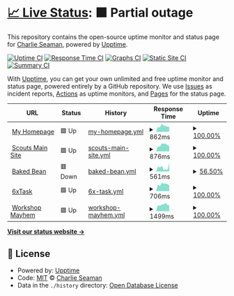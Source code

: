 # [📈 Live Status](https://casman300.github.io/my_website_upptimes): <!--live status--> **🟧 Partial outage**

This repository contains the open-source uptime monitor and status page for [Charlie Seaman](http://www.casman.co.uk), powered by [Upptime](https://github.com/upptime/upptime).

[![Uptime CI](https://github.com/casman300/my_website_upptimes/workflows/Uptime%20CI/badge.svg)](https://github.com/casman300/my_website_upptimes/actions?query=workflow%3A%22Uptime+CI%22)
[![Response Time CI](https://github.com/casman300/my_website_upptimes/workflows/Response%20Time%20CI/badge.svg)](https://github.com/casman300/my_website_upptimes/actions?query=workflow%3A%22Response+Time+CI%22)
[![Graphs CI](https://github.com/casman300/my_website_upptimes/workflows/Graphs%20CI/badge.svg)](https://github.com/casman300/my_website_upptimes/actions?query=workflow%3A%22Graphs+CI%22)
[![Static Site CI](https://github.com/casman300/my_website_upptimes/workflows/Static%20Site%20CI/badge.svg)](https://github.com/casman300/my_website_upptimes/actions?query=workflow%3A%22Static+Site+CI%22)
[![Summary CI](https://github.com/casman300/my_website_upptimes/workflows/Summary%20CI/badge.svg)](https://github.com/casman300/my_website_upptimes/actions?query=workflow%3A%22Summary+CI%22)

With [Upptime](https://upptime.js.org), you can get your own unlimited and free uptime monitor and status page, powered entirely by a GitHub repository. We use [Issues](https://github.com/casman300/my_website_upptimes/issues) as incident reports, [Actions](https://github.com/casman300/my_website_upptimes/actions) as uptime monitors, and [Pages](https://casman300.github.io/my_website_upptimes) for the status page.

<!--start: status pages-->
<!-- This summary is generated by Upptime (https://github.com/upptime/upptime) -->
<!-- Do not edit this manually, your changes will be overwritten -->
<!-- prettier-ignore -->
| URL | Status | History | Response Time | Uptime |
| --- | ------ | ------- | ------------- | ------ |
| <img alt="" src="https://icons.duckduckgo.com/ip3/casman.co.uk.ico" height="13"> [My Homepage](https://casman.co.uk) | 🟩 Up | [my-homepage.yml](https://github.com/casman300/my_website_upptimes/commits/HEAD/history/my-homepage.yml) | <details><summary><img alt="Response time graph" src="./graphs/my-homepage/response-time-week.png" height="20"> 862ms</summary><br><a href="https://casman300.github.io/my_website_upptimes/history/my-homepage"><img alt="Response time 942" src="https://img.shields.io/endpoint?url=https%3A%2F%2Fraw.githubusercontent.com%2Fcasman300%2Fmy_website_upptimes%2FHEAD%2Fapi%2Fmy-homepage%2Fresponse-time.json"></a><br><a href="https://casman300.github.io/my_website_upptimes/history/my-homepage"><img alt="24-hour response time 1410" src="https://img.shields.io/endpoint?url=https%3A%2F%2Fraw.githubusercontent.com%2Fcasman300%2Fmy_website_upptimes%2FHEAD%2Fapi%2Fmy-homepage%2Fresponse-time-day.json"></a><br><a href="https://casman300.github.io/my_website_upptimes/history/my-homepage"><img alt="7-day response time 862" src="https://img.shields.io/endpoint?url=https%3A%2F%2Fraw.githubusercontent.com%2Fcasman300%2Fmy_website_upptimes%2FHEAD%2Fapi%2Fmy-homepage%2Fresponse-time-week.json"></a><br><a href="https://casman300.github.io/my_website_upptimes/history/my-homepage"><img alt="30-day response time 987" src="https://img.shields.io/endpoint?url=https%3A%2F%2Fraw.githubusercontent.com%2Fcasman300%2Fmy_website_upptimes%2FHEAD%2Fapi%2Fmy-homepage%2Fresponse-time-month.json"></a><br><a href="https://casman300.github.io/my_website_upptimes/history/my-homepage"><img alt="1-year response time 896" src="https://img.shields.io/endpoint?url=https%3A%2F%2Fraw.githubusercontent.com%2Fcasman300%2Fmy_website_upptimes%2FHEAD%2Fapi%2Fmy-homepage%2Fresponse-time-year.json"></a></details> | <details><summary><a href="https://casman300.github.io/my_website_upptimes/history/my-homepage">100.00%</a></summary><a href="https://casman300.github.io/my_website_upptimes/history/my-homepage"><img alt="All-time uptime 87.16%" src="https://img.shields.io/endpoint?url=https%3A%2F%2Fraw.githubusercontent.com%2Fcasman300%2Fmy_website_upptimes%2FHEAD%2Fapi%2Fmy-homepage%2Fuptime.json"></a><br><a href="https://casman300.github.io/my_website_upptimes/history/my-homepage"><img alt="24-hour uptime 100.00%" src="https://img.shields.io/endpoint?url=https%3A%2F%2Fraw.githubusercontent.com%2Fcasman300%2Fmy_website_upptimes%2FHEAD%2Fapi%2Fmy-homepage%2Fuptime-day.json"></a><br><a href="https://casman300.github.io/my_website_upptimes/history/my-homepage"><img alt="7-day uptime 100.00%" src="https://img.shields.io/endpoint?url=https%3A%2F%2Fraw.githubusercontent.com%2Fcasman300%2Fmy_website_upptimes%2FHEAD%2Fapi%2Fmy-homepage%2Fuptime-week.json"></a><br><a href="https://casman300.github.io/my_website_upptimes/history/my-homepage"><img alt="30-day uptime 100.00%" src="https://img.shields.io/endpoint?url=https%3A%2F%2Fraw.githubusercontent.com%2Fcasman300%2Fmy_website_upptimes%2FHEAD%2Fapi%2Fmy-homepage%2Fuptime-month.json"></a><br><a href="https://casman300.github.io/my_website_upptimes/history/my-homepage"><img alt="1-year uptime 84.91%" src="https://img.shields.io/endpoint?url=https%3A%2F%2Fraw.githubusercontent.com%2Fcasman300%2Fmy_website_upptimes%2FHEAD%2Fapi%2Fmy-homepage%2Fuptime-year.json"></a></details>
| <img alt="" src="https://icons.duckduckgo.com/ip3/12hs.org.uk.ico" height="13"> [Scouts Main Site](https://12hs.org.uk) | 🟩 Up | [scouts-main-site.yml](https://github.com/casman300/my_website_upptimes/commits/HEAD/history/scouts-main-site.yml) | <details><summary><img alt="Response time graph" src="./graphs/scouts-main-site/response-time-week.png" height="20"> 876ms</summary><br><a href="https://casman300.github.io/my_website_upptimes/history/scouts-main-site"><img alt="Response time 885" src="https://img.shields.io/endpoint?url=https%3A%2F%2Fraw.githubusercontent.com%2Fcasman300%2Fmy_website_upptimes%2FHEAD%2Fapi%2Fscouts-main-site%2Fresponse-time.json"></a><br><a href="https://casman300.github.io/my_website_upptimes/history/scouts-main-site"><img alt="24-hour response time 767" src="https://img.shields.io/endpoint?url=https%3A%2F%2Fraw.githubusercontent.com%2Fcasman300%2Fmy_website_upptimes%2FHEAD%2Fapi%2Fscouts-main-site%2Fresponse-time-day.json"></a><br><a href="https://casman300.github.io/my_website_upptimes/history/scouts-main-site"><img alt="7-day response time 876" src="https://img.shields.io/endpoint?url=https%3A%2F%2Fraw.githubusercontent.com%2Fcasman300%2Fmy_website_upptimes%2FHEAD%2Fapi%2Fscouts-main-site%2Fresponse-time-week.json"></a><br><a href="https://casman300.github.io/my_website_upptimes/history/scouts-main-site"><img alt="30-day response time 863" src="https://img.shields.io/endpoint?url=https%3A%2F%2Fraw.githubusercontent.com%2Fcasman300%2Fmy_website_upptimes%2FHEAD%2Fapi%2Fscouts-main-site%2Fresponse-time-month.json"></a><br><a href="https://casman300.github.io/my_website_upptimes/history/scouts-main-site"><img alt="1-year response time 886" src="https://img.shields.io/endpoint?url=https%3A%2F%2Fraw.githubusercontent.com%2Fcasman300%2Fmy_website_upptimes%2FHEAD%2Fapi%2Fscouts-main-site%2Fresponse-time-year.json"></a></details> | <details><summary><a href="https://casman300.github.io/my_website_upptimes/history/scouts-main-site">100.00%</a></summary><a href="https://casman300.github.io/my_website_upptimes/history/scouts-main-site"><img alt="All-time uptime 94.42%" src="https://img.shields.io/endpoint?url=https%3A%2F%2Fraw.githubusercontent.com%2Fcasman300%2Fmy_website_upptimes%2FHEAD%2Fapi%2Fscouts-main-site%2Fuptime.json"></a><br><a href="https://casman300.github.io/my_website_upptimes/history/scouts-main-site"><img alt="24-hour uptime 100.00%" src="https://img.shields.io/endpoint?url=https%3A%2F%2Fraw.githubusercontent.com%2Fcasman300%2Fmy_website_upptimes%2FHEAD%2Fapi%2Fscouts-main-site%2Fuptime-day.json"></a><br><a href="https://casman300.github.io/my_website_upptimes/history/scouts-main-site"><img alt="7-day uptime 100.00%" src="https://img.shields.io/endpoint?url=https%3A%2F%2Fraw.githubusercontent.com%2Fcasman300%2Fmy_website_upptimes%2FHEAD%2Fapi%2Fscouts-main-site%2Fuptime-week.json"></a><br><a href="https://casman300.github.io/my_website_upptimes/history/scouts-main-site"><img alt="30-day uptime 100.00%" src="https://img.shields.io/endpoint?url=https%3A%2F%2Fraw.githubusercontent.com%2Fcasman300%2Fmy_website_upptimes%2FHEAD%2Fapi%2Fscouts-main-site%2Fuptime-month.json"></a><br><a href="https://casman300.github.io/my_website_upptimes/history/scouts-main-site"><img alt="1-year uptime 90.68%" src="https://img.shields.io/endpoint?url=https%3A%2F%2Fraw.githubusercontent.com%2Fcasman300%2Fmy_website_upptimes%2FHEAD%2Fapi%2Fscouts-main-site%2Fuptime-year.json"></a></details>
| <img alt="" src="https://icons.duckduckgo.com/ip3/baked-bean.co.uk.ico" height="13"> [Baked Bean](https://baked-bean.co.uk) | 🟥 Down | [baked-bean.yml](https://github.com/casman300/my_website_upptimes/commits/HEAD/history/baked-bean.yml) | <details><summary><img alt="Response time graph" src="./graphs/baked-bean/response-time-week.png" height="20"> 561ms</summary><br><a href="https://casman300.github.io/my_website_upptimes/history/baked-bean"><img alt="Response time 599" src="https://img.shields.io/endpoint?url=https%3A%2F%2Fraw.githubusercontent.com%2Fcasman300%2Fmy_website_upptimes%2FHEAD%2Fapi%2Fbaked-bean%2Fresponse-time.json"></a><br><a href="https://casman300.github.io/my_website_upptimes/history/baked-bean"><img alt="24-hour response time 248" src="https://img.shields.io/endpoint?url=https%3A%2F%2Fraw.githubusercontent.com%2Fcasman300%2Fmy_website_upptimes%2FHEAD%2Fapi%2Fbaked-bean%2Fresponse-time-day.json"></a><br><a href="https://casman300.github.io/my_website_upptimes/history/baked-bean"><img alt="7-day response time 561" src="https://img.shields.io/endpoint?url=https%3A%2F%2Fraw.githubusercontent.com%2Fcasman300%2Fmy_website_upptimes%2FHEAD%2Fapi%2Fbaked-bean%2Fresponse-time-week.json"></a><br><a href="https://casman300.github.io/my_website_upptimes/history/baked-bean"><img alt="30-day response time 590" src="https://img.shields.io/endpoint?url=https%3A%2F%2Fraw.githubusercontent.com%2Fcasman300%2Fmy_website_upptimes%2FHEAD%2Fapi%2Fbaked-bean%2Fresponse-time-month.json"></a><br><a href="https://casman300.github.io/my_website_upptimes/history/baked-bean"><img alt="1-year response time 573" src="https://img.shields.io/endpoint?url=https%3A%2F%2Fraw.githubusercontent.com%2Fcasman300%2Fmy_website_upptimes%2FHEAD%2Fapi%2Fbaked-bean%2Fresponse-time-year.json"></a></details> | <details><summary><a href="https://casman300.github.io/my_website_upptimes/history/baked-bean">56.50%</a></summary><a href="https://casman300.github.io/my_website_upptimes/history/baked-bean"><img alt="All-time uptime 89.28%" src="https://img.shields.io/endpoint?url=https%3A%2F%2Fraw.githubusercontent.com%2Fcasman300%2Fmy_website_upptimes%2FHEAD%2Fapi%2Fbaked-bean%2Fuptime.json"></a><br><a href="https://casman300.github.io/my_website_upptimes/history/baked-bean"><img alt="24-hour uptime 95.47%" src="https://img.shields.io/endpoint?url=https%3A%2F%2Fraw.githubusercontent.com%2Fcasman300%2Fmy_website_upptimes%2FHEAD%2Fapi%2Fbaked-bean%2Fuptime-day.json"></a><br><a href="https://casman300.github.io/my_website_upptimes/history/baked-bean"><img alt="7-day uptime 56.50%" src="https://img.shields.io/endpoint?url=https%3A%2F%2Fraw.githubusercontent.com%2Fcasman300%2Fmy_website_upptimes%2FHEAD%2Fapi%2Fbaked-bean%2Fuptime-week.json"></a><br><a href="https://casman300.github.io/my_website_upptimes/history/baked-bean"><img alt="30-day uptime 66.98%" src="https://img.shields.io/endpoint?url=https%3A%2F%2Fraw.githubusercontent.com%2Fcasman300%2Fmy_website_upptimes%2FHEAD%2Fapi%2Fbaked-bean%2Fuptime-month.json"></a><br><a href="https://casman300.github.io/my_website_upptimes/history/baked-bean"><img alt="1-year uptime 81.38%" src="https://img.shields.io/endpoint?url=https%3A%2F%2Fraw.githubusercontent.com%2Fcasman300%2Fmy_website_upptimes%2FHEAD%2Fapi%2Fbaked-bean%2Fuptime-year.json"></a></details>
| <img alt="" src="https://6xtask.co.uk/ASSETS/favicon/favicon.ico" height="13"> [6xTask](https://6xtask.co.uk) | 🟩 Up | [6x-task.yml](https://github.com/casman300/my_website_upptimes/commits/HEAD/history/6x-task.yml) | <details><summary><img alt="Response time graph" src="./graphs/6x-task/response-time-week.png" height="20"> 706ms</summary><br><a href="https://casman300.github.io/my_website_upptimes/history/6x-task"><img alt="Response time 927" src="https://img.shields.io/endpoint?url=https%3A%2F%2Fraw.githubusercontent.com%2Fcasman300%2Fmy_website_upptimes%2FHEAD%2Fapi%2F6x-task%2Fresponse-time.json"></a><br><a href="https://casman300.github.io/my_website_upptimes/history/6x-task"><img alt="24-hour response time 783" src="https://img.shields.io/endpoint?url=https%3A%2F%2Fraw.githubusercontent.com%2Fcasman300%2Fmy_website_upptimes%2FHEAD%2Fapi%2F6x-task%2Fresponse-time-day.json"></a><br><a href="https://casman300.github.io/my_website_upptimes/history/6x-task"><img alt="7-day response time 706" src="https://img.shields.io/endpoint?url=https%3A%2F%2Fraw.githubusercontent.com%2Fcasman300%2Fmy_website_upptimes%2FHEAD%2Fapi%2F6x-task%2Fresponse-time-week.json"></a><br><a href="https://casman300.github.io/my_website_upptimes/history/6x-task"><img alt="30-day response time 704" src="https://img.shields.io/endpoint?url=https%3A%2F%2Fraw.githubusercontent.com%2Fcasman300%2Fmy_website_upptimes%2FHEAD%2Fapi%2F6x-task%2Fresponse-time-month.json"></a><br><a href="https://casman300.github.io/my_website_upptimes/history/6x-task"><img alt="1-year response time 861" src="https://img.shields.io/endpoint?url=https%3A%2F%2Fraw.githubusercontent.com%2Fcasman300%2Fmy_website_upptimes%2FHEAD%2Fapi%2F6x-task%2Fresponse-time-year.json"></a></details> | <details><summary><a href="https://casman300.github.io/my_website_upptimes/history/6x-task">100.00%</a></summary><a href="https://casman300.github.io/my_website_upptimes/history/6x-task"><img alt="All-time uptime 91.02%" src="https://img.shields.io/endpoint?url=https%3A%2F%2Fraw.githubusercontent.com%2Fcasman300%2Fmy_website_upptimes%2FHEAD%2Fapi%2F6x-task%2Fuptime.json"></a><br><a href="https://casman300.github.io/my_website_upptimes/history/6x-task"><img alt="24-hour uptime 100.00%" src="https://img.shields.io/endpoint?url=https%3A%2F%2Fraw.githubusercontent.com%2Fcasman300%2Fmy_website_upptimes%2FHEAD%2Fapi%2F6x-task%2Fuptime-day.json"></a><br><a href="https://casman300.github.io/my_website_upptimes/history/6x-task"><img alt="7-day uptime 100.00%" src="https://img.shields.io/endpoint?url=https%3A%2F%2Fraw.githubusercontent.com%2Fcasman300%2Fmy_website_upptimes%2FHEAD%2Fapi%2F6x-task%2Fuptime-week.json"></a><br><a href="https://casman300.github.io/my_website_upptimes/history/6x-task"><img alt="30-day uptime 100.00%" src="https://img.shields.io/endpoint?url=https%3A%2F%2Fraw.githubusercontent.com%2Fcasman300%2Fmy_website_upptimes%2FHEAD%2Fapi%2F6x-task%2Fuptime-month.json"></a><br><a href="https://casman300.github.io/my_website_upptimes/history/6x-task"><img alt="1-year uptime 84.92%" src="https://img.shields.io/endpoint?url=https%3A%2F%2Fraw.githubusercontent.com%2Fcasman300%2Fmy_website_upptimes%2FHEAD%2Fapi%2F6x-task%2Fuptime-year.json"></a></details>
| <img alt="" src="https://www.workshopmayhem.co.uk/wp-content/uploads/2019/09/cropped-WM-Logo-180x180.png" height="13"> [Workshop Mayhem](https://www.workshopmayhem.co.uk) | 🟩 Up | [workshop-mayhem.yml](https://github.com/casman300/my_website_upptimes/commits/HEAD/history/workshop-mayhem.yml) | <details><summary><img alt="Response time graph" src="./graphs/workshop-mayhem/response-time-week.png" height="20"> 1499ms</summary><br><a href="https://casman300.github.io/my_website_upptimes/history/workshop-mayhem"><img alt="Response time 1478" src="https://img.shields.io/endpoint?url=https%3A%2F%2Fraw.githubusercontent.com%2Fcasman300%2Fmy_website_upptimes%2FHEAD%2Fapi%2Fworkshop-mayhem%2Fresponse-time.json"></a><br><a href="https://casman300.github.io/my_website_upptimes/history/workshop-mayhem"><img alt="24-hour response time 1630" src="https://img.shields.io/endpoint?url=https%3A%2F%2Fraw.githubusercontent.com%2Fcasman300%2Fmy_website_upptimes%2FHEAD%2Fapi%2Fworkshop-mayhem%2Fresponse-time-day.json"></a><br><a href="https://casman300.github.io/my_website_upptimes/history/workshop-mayhem"><img alt="7-day response time 1499" src="https://img.shields.io/endpoint?url=https%3A%2F%2Fraw.githubusercontent.com%2Fcasman300%2Fmy_website_upptimes%2FHEAD%2Fapi%2Fworkshop-mayhem%2Fresponse-time-week.json"></a><br><a href="https://casman300.github.io/my_website_upptimes/history/workshop-mayhem"><img alt="30-day response time 1430" src="https://img.shields.io/endpoint?url=https%3A%2F%2Fraw.githubusercontent.com%2Fcasman300%2Fmy_website_upptimes%2FHEAD%2Fapi%2Fworkshop-mayhem%2Fresponse-time-month.json"></a><br><a href="https://casman300.github.io/my_website_upptimes/history/workshop-mayhem"><img alt="1-year response time 1456" src="https://img.shields.io/endpoint?url=https%3A%2F%2Fraw.githubusercontent.com%2Fcasman300%2Fmy_website_upptimes%2FHEAD%2Fapi%2Fworkshop-mayhem%2Fresponse-time-year.json"></a></details> | <details><summary><a href="https://casman300.github.io/my_website_upptimes/history/workshop-mayhem">100.00%</a></summary><a href="https://casman300.github.io/my_website_upptimes/history/workshop-mayhem"><img alt="All-time uptime 97.17%" src="https://img.shields.io/endpoint?url=https%3A%2F%2Fraw.githubusercontent.com%2Fcasman300%2Fmy_website_upptimes%2FHEAD%2Fapi%2Fworkshop-mayhem%2Fuptime.json"></a><br><a href="https://casman300.github.io/my_website_upptimes/history/workshop-mayhem"><img alt="24-hour uptime 100.00%" src="https://img.shields.io/endpoint?url=https%3A%2F%2Fraw.githubusercontent.com%2Fcasman300%2Fmy_website_upptimes%2FHEAD%2Fapi%2Fworkshop-mayhem%2Fuptime-day.json"></a><br><a href="https://casman300.github.io/my_website_upptimes/history/workshop-mayhem"><img alt="7-day uptime 100.00%" src="https://img.shields.io/endpoint?url=https%3A%2F%2Fraw.githubusercontent.com%2Fcasman300%2Fmy_website_upptimes%2FHEAD%2Fapi%2Fworkshop-mayhem%2Fuptime-week.json"></a><br><a href="https://casman300.github.io/my_website_upptimes/history/workshop-mayhem"><img alt="30-day uptime 100.00%" src="https://img.shields.io/endpoint?url=https%3A%2F%2Fraw.githubusercontent.com%2Fcasman300%2Fmy_website_upptimes%2FHEAD%2Fapi%2Fworkshop-mayhem%2Fuptime-month.json"></a><br><a href="https://casman300.github.io/my_website_upptimes/history/workshop-mayhem"><img alt="1-year uptime 98.54%" src="https://img.shields.io/endpoint?url=https%3A%2F%2Fraw.githubusercontent.com%2Fcasman300%2Fmy_website_upptimes%2FHEAD%2Fapi%2Fworkshop-mayhem%2Fuptime-year.json"></a></details>

<!--end: status pages-->

[**Visit our status website →**](https://casman300.github.io/my_website_upptimes)

## 📄 License

- Powered by: [Upptime](https://github.com/upptime/upptime)
- Code: [MIT](./LICENSE) © [Charlie Seaman](http://www.casman.co.uk)
- Data in the `./history` directory: [Open Database License](https://opendatacommons.org/licenses/odbl/1-0/)
